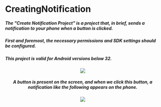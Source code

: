 # CreatingNotification
<div>

<h5>The "Create Notification Project" is a project that, in brief, sends a notification to your phone when a button is clicked.</h5>
<h5>First and foremost, the necessary permissions and SDK settings should be configured.</h5>
<h5>This project is valid for Android versions below 32.</h5>

<div align="center">
	<img src="![button](https://github.com/elcinzorlu/CreatingNotification/assets/107582166/ecdadc73-418b-4be7-af40-29028b9e7b7a)"/>
<div>

<h5>A button is present on the screen, and when we click this button, a notification like the following appears on the phone.</h5>

<div align="center">
	<img src="![notification](https://github.com/elcinzorlu/CreatingNotification/assets/107582166/dd0097b7-86aa-44d3-b902-ba50abac6e6d)"/>
<div>

</div>
